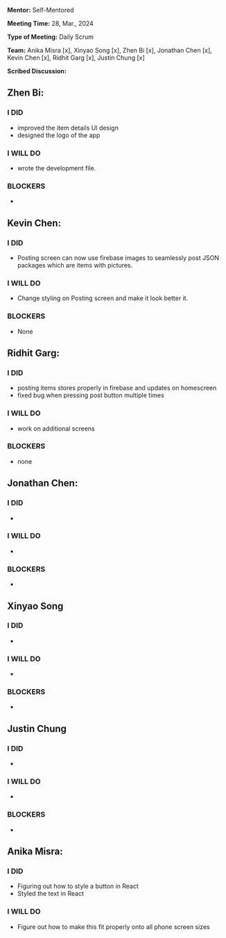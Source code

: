 **Mentor:** Self-Mentored

**Meeting Time:** 28, Mar., 2024

**Type of Meeting:** Daily Scrum

**Team:** Anika Misra [x], Xinyao Song [x], Zhen Bi [x], Jonathan Chen [x], Kevin Chen [x], Ridhit Garg [x], Justin Chung [x]

**Scribed Discussion:**

## **Zhen Bi:**  
### **I DID**  
- improved the item details UI design
- designed the logo of the app

### **I WILL DO**  
- wrote the development file.
  
### **BLOCKERS**  
- 

## **Kevin Chen:**  
### **I DID**  
- Posting screen can now use firebase images to seamlessly post JSON packages which are items with pictures.

### **I WILL DO**  
- Change styling on Posting screen and make it look better it.

### **BLOCKERS**  
- None

## **Ridhit Garg:**  
### **I DID**  
- posting items stores properly in firebase and updates on homescreen
- fixed bug when pressing post button multiple times

### **I WILL DO**  
- work on additional screens

### **BLOCKERS**  
- none

## **Jonathan Chen:**  
### **I DID**  
- 

### **I WILL DO**  
- 

### **BLOCKERS**  
- 

## **Xinyao Song**  
### **I DID**  
- 

### **I WILL DO**  
- 

### **BLOCKERS**  
-

## **Justin Chung**  
### **I DID**  
- 

### **I WILL DO**  
- 

### **BLOCKERS**  
-

## **Anika Misra:**  
### **I DID**  
- Figuring out how to style a button in React
- Styled the text in React

### **I WILL DO**  
- Figure out how to make this fit properly onto all phone screen sizes
